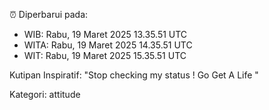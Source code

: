 ⏰ Diperbarui pada:
- WIB: Rabu, 19 Maret 2025 13.35.51 UTC
- WITA: Rabu, 19 Maret 2025 14.35.51 UTC
- WIT: Rabu, 19 Maret 2025 15.35.51 UTC

Kutipan Inspiratif:
"Stop checking my status ! Go Get A Life "


Kategori: attitude

